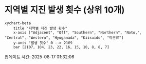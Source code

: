 # 지역별 지진 발생 횟수 (상위 10개)

```mermaid
xychart-beta
    title "지역별 지진 발생 횟수"
    x-axis ["Adjacent", "Off", "Southern", "Northern", "Noto,", "Central", "Western", "Hyuganada", "Kiisuido", "미분류"]
    y-axis "발생 횟수" 0 --> 2109
    bar [2107, 104, 23, 22, 16, 15, 10, 8, 8, 7]
```

업데이트 시간: 2025-08-17 01:32:06
